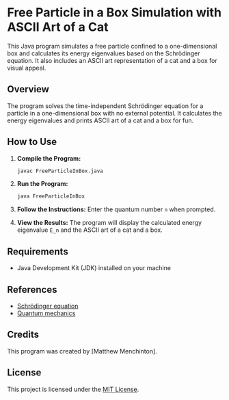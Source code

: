 # Free Particle in a Box Simulation with ASCII Art of a Cat

This Java program simulates a free particle confined to a one-dimensional box and calculates its energy eigenvalues based on the Schrödinger equation. It also includes an ASCII art representation of a cat and a box for visual appeal.

## Overview

The program solves the time-independent Schrödinger equation for a particle in a one-dimensional box with no external potential. It calculates the energy eigenvalues and prints ASCII art of a cat and a box for fun.

## How to Use

1. **Compile the Program:**
   ```bash
   javac FreeParticleInBox.java
   ```

2. **Run the Program:**
   ```bash
   java FreeParticleInBox
   ```

3. **Follow the Instructions:**
   Enter the quantum number `n` when prompted.

4. **View the Results:**
   The program will display the calculated energy eigenvalue `E_n` and the ASCII art of a cat and a box.

## Requirements

- Java Development Kit (JDK) installed on your machine

## References

- [Schrödinger equation](https://en.wikipedia.org/wiki/Schr%C3%B6dinger_equation)
- [Quantum mechanics](https://en.wikipedia.org/wiki/Quantum_mechanics)

## Credits

This program was created by [Matthew Menchinton].

## License

This project is licensed under the [MIT License](LICENSE).
```
